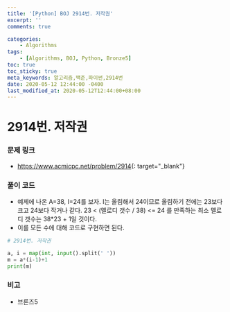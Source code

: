 ```yaml
---
title: '[Python] BOJ 2914번. 저작권'
excerpt: ''
comments: true

categories:
    - Algorithms
tags:
    - [Algorithms, BOJ, Python, Bronze5]
toc: true
toc_sticky: true
meta_keywords: 알고리즘,백준,파이썬,2914번
date: 2020-05-12 12:44:00 -0400
last_modified_at: 2020-05-12T12:44:00+08:00
---
```


# 2914번. 저작권

### 문제 링크

-   <https://www.acmicpc.net/problem/2914>{: target="\_blank"}

### 풀이 코드

-   예제에 나온 A=38, I=24를 보자.
    I는 올림해서 24이므로 올림하기 전에는 23보다 크고 24보다 작거나 같다.
    23 < (멜로디 갯수 / 38) <= 24 를 만족하는 최소 멜로디 갯수는
    38\*23 + 1일 것이다.
-   이를 모든 수에 대해 코드로 구현하면 된다.

```python
# 2914번. 저작권

a, i = map(int, input().split(' '))
m = a*(i-1)+1
print(m)
```

### 비고

-   브론즈5
